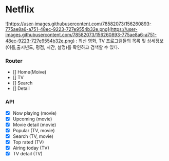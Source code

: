 # Netflix
![https://user-images.githubusercontent.com/78582073/156260893-775ae8a6-a751-48ec-9223-727e9554b32e.png](https://user-images.githubusercontent.com/78582073/156260893-775ae8a6-a751-48ec-9223-727e9554b32e.png)
: 최신 영화, TV 프로그램들의 목록 및 상세정보(이름,출시년도, 평점, 시간, 설명)를 확인하고 검색할 수 있다.


### Router

- [] Home(Moive)
- [] TV
- [] Search
- [] Detail

### API

- [x] Now playing (movie)
- [x] Upcoming (movie)
- [x] Movie detail (movie)
- [x] Popular (TV, movie)
- [x] Search (TV, movie)
- [x] Top rated (TV)
- [x] Airing today (TV)
- [x] TV detail (TV)
